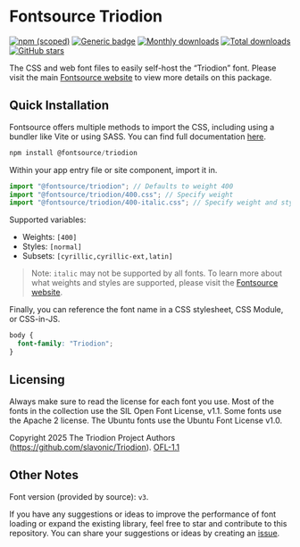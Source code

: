 # Fontsource Triodion

[![npm (scoped)](https://img.shields.io/npm/v/@fontsource/triodion?color=brightgreen)](https://www.npmjs.com/package/@fontsource/triodion) [![Generic badge](https://img.shields.io/badge/fontsource-passing-brightgreen)](https://github.com/fontsource/fontsource) [![Monthly downloads](https://badgen.net/npm/dm/@fontsource/triodion)](https://github.com/fontsource/fontsource) [![Total downloads](https://badgen.net/npm/dt/@fontsource/triodion)](https://github.com/fontsource/fontsource) [![GitHub stars](https://img.shields.io/github/stars/fontsource/fontsource.svg?style=social&label=Star)](https://github.com/fontsource/fontsource/stargazers)

The CSS and web font files to easily self-host the “Triodion” font. Please visit the main [Fontsource website](https://fontsource.org/fonts/triodion) to view more details on this package.

## Quick Installation

Fontsource offers multiple methods to import the CSS, including using a bundler like Vite or using SASS. You can find full documentation [here](https://fontsource.org/docs/getting-started/introduction).

```javascript
npm install @fontsource/triodion
```

Within your app entry file or site component, import it in.

```javascript
import "@fontsource/triodion"; // Defaults to weight 400
import "@fontsource/triodion/400.css"; // Specify weight
import "@fontsource/triodion/400-italic.css"; // Specify weight and style
```

Supported variables:
- Weights: `[400]`
- Styles: `[normal]`
- Subsets: `[cyrillic,cyrillic-ext,latin]`

> Note: `italic` may not be supported by all fonts. To learn more about what weights and styles are supported, please visit the [Fontsource website](https://fontsource.org/fonts/triodion).

Finally, you can reference the font name in a CSS stylesheet, CSS Module, or CSS-in-JS.

```css
body {
  font-family: "Triodion";
}
```

## Licensing
Always make sure to read the license for each font you use. Most of the fonts in the collection use the SIL Open Font License, v1.1. Some fonts use the Apache 2 license. The Ubuntu fonts use the Ubuntu Font License v1.0.

Copyright 2025 The Triodion Project Authors (https://github.com/slavonic/Triodion).
[OFL-1.1](https://openfontlicense.org)

## Other Notes
Font version (provided by source): `v3`.

If you have any suggestions or ideas to improve the performance of font loading or expand the existing library, feel free to star and contribute to this repository. You can share your suggestions or ideas by creating an [issue](https://github.com/fontsource/fontsource/issues).